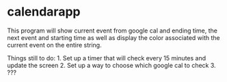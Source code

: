 # calendarapp

This program will show current event from google cal and ending time, the next event and starting time as well as display the color associated with the current event on the entire string.

Things still to do: 1. Set up a timer that will check every 15 minutes and update the screen 2. Set up a way to choose which google cal to check 3. ???
